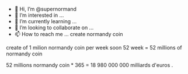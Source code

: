 - 👋 Hi, I’m @supernormand
- 👀 I’m interested in ...
- 🌱 I’m currently learning ...
- 💞️ I’m looking to collaborate on ...
- 📫 How to reach me ...
create normandy coin 
<!---52 millions of normandy coin * 365 euros 
supernormand/supernormand is a ✨ special ✨ repository because its `README.md` (this file) appears on your GitHub profile.
You can click the Preview link to take a look at your changes.
--->  create of 1 milion normandy coin per week soon 52 week  = 52 millions of normandy coin 
52 millions normandy coin * 365 = 18 980 000 000 milliards d'euros .